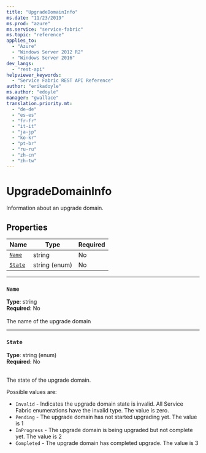 ```yaml
---
title: "UpgradeDomainInfo"
ms.date: "11/23/2019"
ms.prod: "azure"
ms.service: "service-fabric"
ms.topic: "reference"
applies_to: 
  - "Azure"
  - "Windows Server 2012 R2"
  - "Windows Server 2016"
dev_langs: 
  - "rest-api"
helpviewer_keywords: 
  - "Service Fabric REST API Reference"
author: "erikadoyle"
ms.author: "edoyle"
manager: "gwallace"
translation.priority.mt: 
  - "de-de"
  - "es-es"
  - "fr-fr"
  - "it-it"
  - "ja-jp"
  - "ko-kr"
  - "pt-br"
  - "ru-ru"
  - "zh-cn"
  - "zh-tw"
---
```

# UpgradeDomainInfo

Information about an upgrade domain.

## Properties
| Name | Type | Required |
| --- | --- | --- |
| [`Name`](#name) | string | No |
| [`State`](#state) | string (enum) | No |

____
### `Name`
__Type__: string <br/>
__Required__: No<br/>
<br/>
The name of the upgrade domain

____
### `State`
__Type__: string (enum) <br/>
__Required__: No<br/>
<br/>


The state of the upgrade domain.

Possible values are: 

  - `Invalid` - Indicates the upgrade domain state is invalid. All Service Fabric enumerations have the invalid type. The value is zero.
  - `Pending` - The upgrade domain has not started upgrading yet. The value is 1
  - `InProgress` - The upgrade domain is being upgraded but not complete yet. The value is 2
  - `Completed` - The upgrade domain has completed upgrade. The value is 3


